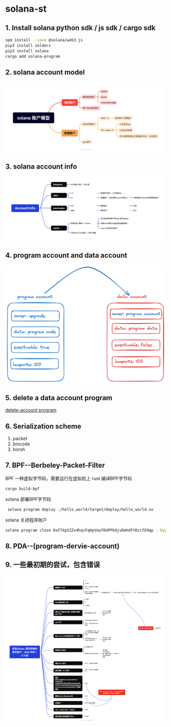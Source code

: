 # solana-st

## 1. Install solana python sdk / js sdk / cargo sdk
```bash
npm install --save @solana/web3.js
pip3 install solders
pip3 install solana
cargo add solana-program
```

## 2. solana account model
![Alt text](image.png)

## 3. solana account info 
![Alt text](image-1.png)

## 4. program account and data account 
![Alt text](image-2.png)

## 5. delete a data account program
[delete-account program](delete-account)

## 6. Serialization scheme
1. packet
2. bincode
3. borsh

## 7. BPF--Berbeley-Packet-Filter
BPF 一种虚拟字节码，需要运行在虚拟机上
rust 编译BPF字节码
```bash
cargo build-bpf
```

solana 部署BPF字节码
```bash
 solana program deploy ./hello_world/target/deploy/hello_world.so 
```
solana 关闭程序账户
```bash
solana program close DsF7XpSZZv4hqcFqHpVowf6UPPkdjvDmhdFtDzifE9qp --bypass-warning
```

## 8. PDA--(program-dervie-account)

## 9. 一些最初期的尝试，包含错误
![Alt text](image-3.png)
